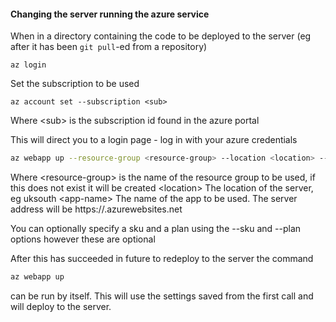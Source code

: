 #### Changing the server running the azure service


When in a directory containing the code to be deployed to the server (eg after it has been ```git pull```-ed from a repository)
```
az login
```

Set the subscription to be used
```
az account set --subscription <sub>
```
Where
\<sub\> is the subscription id found in the azure portal


This will direct you to a login page - log in with your azure credentials
```BASH
az webapp up --resource-group <resource-group> --location <location> --name <app-name>
```
Where
\<resource-group\> is the name of the resource group to be used, if this does not exist it will be created
\<location\> The location of the server, eg uksouth
\<app-name\> The name of the app to be used. The server address will be https://<app-name>.azurewebsites.net

You can optionally specify a sku and a plan using the --sku and --plan options however these are optional

After this has succeeded in future to redeploy to the server the command 

```BASH
az webapp up
```
can be run by itself. This will use the settings saved from the first call and will deploy to the server. 
